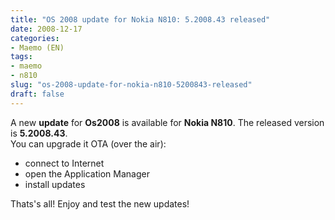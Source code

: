 ```yaml
---
title: "OS 2008 update for Nokia N810: 5.2008.43 released"
date: 2008-12-17
categories: 
- Maemo (EN)
tags: 
- maemo
- n810
slug: "os-2008-update-for-nokia-n810-5200843-released"
draft: false
---
```


A new **update** for **Os2008** is available for **Nokia N810**. The
released version is **5.2008.43**.  
You can upgrade it OTA (over the air):

- connect to Internet
- open the Application Manager
- install updates

Thats's all! Enjoy and test the new updates!

